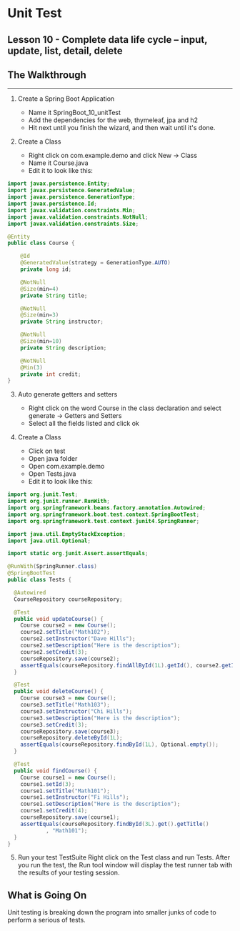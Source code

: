 # Unit Test
## Lesson 10 - Complete data life cycle – input, update, list, detail, delete

## The Walkthrough
---------------------------
1. Create a Spring Boot Application
	* Name it SpringBoot_10_unitTest
	* Add the dependencies for the web, thymeleaf, jpa and h2
	* Hit next until you finish the wizard, and then wait until it's done.

2. Create a Class
	* Right click on com.example.demo and click New -> Class
	* Name it Course.java
	* Edit it to look like this:
```java
import javax.persistence.Entity;
import javax.persistence.GeneratedValue;
import javax.persistence.GenerationType;
import javax.persistence.Id;
import javax.validation.constraints.Min;
import javax.validation.constraints.NotNull;
import javax.validation.constraints.Size;

@Entity
public class Course {

    @Id
    @GeneratedValue(strategy = GenerationType.AUTO)
    private long id;

    @NotNull
    @Size(min=4)
    private String title;

    @NotNull
    @Size(min=3)
    private String instructor;

    @NotNull
    @Size(min=10)
    private String description;

    @NotNull
    @Min(3)
    private int credit;
}
```

3. Auto generate getters and setters
  	* Right click on the word Course in the class declaration and select
		generate -> Getters and Setters
	* Select all the fields listed and click ok

4. Create a Class
	* Click on test
	* Open java folder
	* Open com.example.demo
	* Open Tests.java
	* Edit it to look like this:

```java
import org.junit.Test;
import org.junit.runner.RunWith;
import org.springframework.beans.factory.annotation.Autowired;
import org.springframework.boot.test.context.SpringBootTest;
import org.springframework.test.context.junit4.SpringRunner;

import java.util.EmptyStackException;
import java.util.Optional;

import static org.junit.Assert.assertEquals;

@RunWith(SpringRunner.class)
@SpringBootTest
public class Tests {

  @Autowired
  CourseRepository courseRepository;

  @Test
  public void updateCourse() {
    Course course2 = new Course();
    course2.setTitle("Math102");
    course2.setInstructor("Dave Hills");
    course2.setDescription("Here is the description");
    course2.setCredit(3);
    courseRepository.save(course2);
    assertEquals(courseRepository.findAllById(1L).getId(), course2.getId());
  }

  @Test
  public void deleteCourse() {
    Course course3 = new Course();
    course3.setTitle("Math103");
    course3.setInstructor("Chi Hills");
    course3.setDescription("Here is the description");
    course3.setCredit(3);
    courseRepository.save(course3);
    courseRepository.deleteById(1L);
    assertEquals(courseRepository.findById(1L), Optional.empty());
  }

  @Test
  public void findCourse() {
    Course course1 = new Course();
    course1.setId(3);
    course1.setTitle("Math101");
    course1.setInstructor("Fi Hills");
    course1.setDescription("Here is the description");
    course1.setCredit(4);
    courseRepository.save(course1);
    assertEquals(courseRepository.findById(3L).get().getTitle()
            , "Math101");
  }
}
```

5. Run your test TestSuite
Right click on the Test class and run Tests. After you run the test, 
the Run tool window will display the test runner tab with the results of
your testing session.

## What is Going On
Unit testing is breaking down the program into smaller junks of code to
perform a serious of tests.

